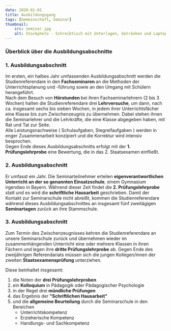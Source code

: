 ```yaml
---
date: 2020-01-01
title: Ausbildungsgang
tags: [Gemeinschaft, Seminar]
thumbnail: 
    src: seminar.jpg
    alt: Stockphoto - Schreibtisch mit Unterlagen, Getränken und Laptop
---
```



<h3 class="kat_gemein">Überblick über die Ausbildungsabschnitte</h3>
    
<h3>1. Ausbildungsabschnitt</h3>
<p>Im ersten, ein halbes Jahr umfassenden Ausbildungsabschnitt werden die
Studienreferendare in den <b>Fachseminaren </b>an die Methoden der
Unterrichtsplanung und -führung sowie an den Umgang mit Schülern
herangeführt. <br />Nach dem Besuch von <b>Hörstunden </b>bei
ihren Fachseminarlehrern (2 bis 3 Wochen) halten die
Studienreferendare drei <b>Lehrversuche</b>, um dann, nach ca.
insgesamt sechs bis sieben Wochen, in jedem ihrer Unterrichtsfächer
eine Klasse bis zum Zwischenzeugnis zu übernehmen. Dabei stehen
ihnen die Seminarlehrer und die Lehrkräfte, die eine Klasse
abgegeben haben, mit Rat und Tat zur Seite.<br />Alle
Leistungsnachweise ( Schulaufgaben, Stegreifaufgaben ) werden in
enger Zusammenarbeit konzipiert und die Korrektur wird intensiv
besprochen. <br />Gegen Ende dieses Ausbildungsabschnitts erfolgt mit
der <b>1. Prüfungslehrprobe</b> eine Bewertung, die in das 2.
Staatsexamen einfließt.</p>

<h3>2. Ausbildungsabschnitt</h3>
<p>Er umfasst ein Jahr. Die Seminarteilnehmer erteilen
<b>eigenverantwortlichen Unterricht an der so genannten
Einsatzschule</b>, einem Gymnasium irgendwo in Bayern. Während
dieser Zeit findet die <b>2. Prüfungslehrprobe</b> statt und es
wird die <b>schriftliche Hausarbeit</b> geschrieben. Damit der
Kontakt zur Seminarschule nicht abreißt, kommen die
Studienreferendare während dieses Ausbildungsabschnittes an
insgesamt fünf zweitägigen <b>Seminartagen</b> zurück
an ihre Stammschule.</p>

<h3>3. Ausbildungsabschnitt</h3>
<p>Zum Termin des Zwischenzeugnisses kehren die Studienreferendare an unsere
Seminarschule zurück und übernehmen wieder im
zusammenhängenden Unterricht eine oder mehrere Klassen in ihren
Fächern und legen ihre <b>dritte Prüfungslehrprobe</b> ab.
Gegen Ende des zweijährigen Referendariats müssen sich die
jungen Kollegen/innen der zweiten <b>Staatsexamensprüfung</b>
unterziehen.</p>

<p>Diese
beinhaltet insgesamt:</p>
<ol>
	<li>die Noten der <b>drei Prüfungslehrproben</b></li>
	<li>ein <b>Kolloquium</b> in Pädagogik oder Pädagogischer Psychologie</li>
	<li>in 	der Regel drei <b>mündliche Prüfungen</b></li>
	<li>das Ergebnis der <b>"Schriftlichen Hausarbeit"</b></li>
	<li>und	die <b>allgemeine Beurteilung</b> durch die Seminarschule in den
	Bereichen
	<ul>
		<li>Unterrichtskompetenz</li>
		<li>Erzieherische Kompetenz</li>
		<li>Handlungs- und Sachkompetenz</li>
		</ul>
	</li>
</ol>